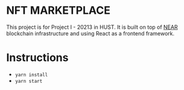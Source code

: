 # NFT MARKETPLACE
 
This project is for Project I - 20213 in HUST. It is built on top of [NEAR](https://near.org/) blockchain infrastructure and using React as a frontend framework.

# Instructions
- `yarn install`
- `yarn start`
